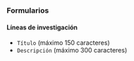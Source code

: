 ### Formularios

#### Líneas de investigación
* `Título` (máximo 150 caracteres)
* `Descripción` (máximo 300 caracteres)